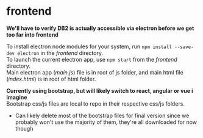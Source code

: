 # frontend
**We'll have to verify DB2 is actually accessible via electron before we get too far into frontend**  

To install electron node modules for your system, run ```npm install --save-dev electron``` in the *frontend* directory.  
To launch the current electron app, use ```npm start``` from the *frontend* directory.  
Main electron app (*main.js*) file is in root of js folder, and main html file (*index.html*) is in root of html folder.

**Currently using bootstrap, but will likely switch to react, angular or vue i imagine**  
Bootstrap css/js files are local to repo in their respective css/js folders.  
- Can likely delete most of the bootstrap files for final version since we probably won't use the majority of them, they're all downloaded for now though   



